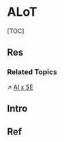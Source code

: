 # ALoT

[TOC]



## Res
### Related Topics
↗ [AI x SE](../Software%20Engineering/🤖%20AI%20x%20SE/AI%20x%20SE.md)



## Intro


## Ref

